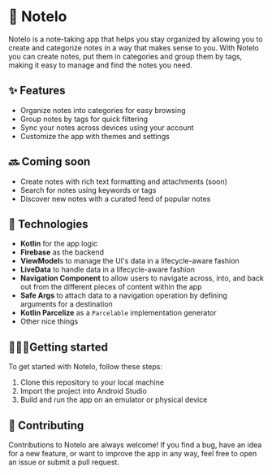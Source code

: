 # 📝 Notelo

Notelo is a note-taking app that helps you stay organized by allowing you to create and categorize notes in a way that makes sense to you. With Notelo you can create notes, put them in categories and
group them by tags, making it easy to manage and find the notes you need.

## ✨ Features

- Organize notes into categories for easy browsing
- Group notes by tags for quick filtering
- Sync your notes across devices using your account
- Customize the app with themes and settings

## 🔜 Coming soon

- Create notes with rich text formatting and attachments (soon)
- Search for notes using keywords or tags
- Discover new notes with a curated feed of popular notes

## 🔮 Technologies

- **Kotlin** for the app logic
- **Firebase** as the backend
- **ViewModel**s to manage the UI's data in a lifecycle-aware fashion
- **LiveData** to handle data in a lifecycle-aware fashion
- **Navigation Component** to allow users to navigate across, into, and back out from the different pieces of content within the app
- **Safe Args** to attach data to a navigation operation by defining arguments for a destination
- **Kotlin Parcelize** as a `Parcelable` implementation generator
- Other nice things

## 🏃🏻‍♂️Getting started

To get started with Notelo, follow these steps:

1. Clone this repository to your local machine
2. Import the project into Android Studio
3. Build and run the app on an emulator or physical device

## 🤝 Contributing

Contributions to Notelo are always welcome! If you find a bug, have an idea for a new feature, or want to improve the app in any way, feel free to open an issue or submit a pull
request.